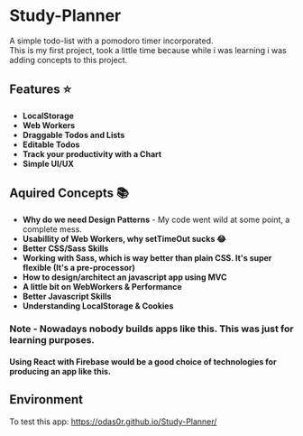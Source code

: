 # Study-Planner

A simple todo-list with a pomodoro timer incorporated.
<br>
This is my first project, took a little time because
while i was learning i was adding concepts to this project.

## Features ⭐️

- **LocalStorage**
- **Web Workers**
- **Draggable Todos and Lists**
- **Editable Todos**
- **Track your productivity with a Chart**
- **Simple UI/UX**

## Aquired Concepts 📚

- **Why do we need Design Patterns** - My code went wild at some point, a complete mess.
- **Usabillity of Web Workers, why setTimeOut sucks 😂**
- **Better CSS/Sass Skills**
- **Working with Sass, which is way better than plain CSS. It's super flexible (It's a pre-processor)**
- **How to design/architect an javascript app using MVC**
- **A little bit on WebWorkers & Performance**
- **Better Javascript Skills**
- **Understanding LocalStorage & Cookies**

### **Note** - Nowadays nobody builds apps like this. This was just for learning purposes.

#### Using React with Firebase would be a good choice of technologies for producing an app like this.

## Environment

To test this app: https://odas0r.github.io/Study-Planner/

